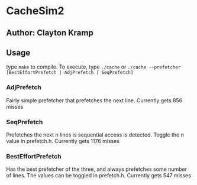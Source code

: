 # CacheSim2
## Author: Clayton Kramp

## Usage
type `make` to compile.  To execute, type `./cache` or `./cache --prefetcher [BestEffortPrefetch | AdjPrefetch | SeqPrefetch]`

### AdjPrefetch
Fairly simple prefetcher that prefetches the next line.  Currently gets 856  misses

### SeqPrefetch
Prefetches the next n lines is sequential access is detected. Toggle the n value in prefetch.h.  Currently gets 1176  misses

### BestEffortPrefetch
Has the best prefetcher of the three, and always prefetches some number of lines.  The values can be toggled in prefetch.h.  Currently gets 547 misses

